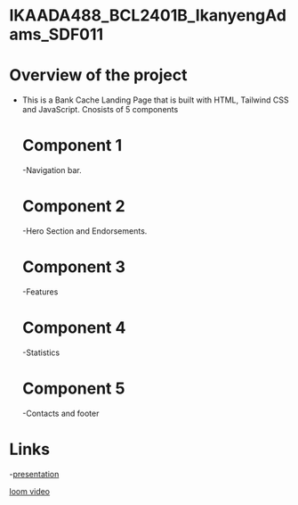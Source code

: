 # IKAADA488_BCL2401B_IkanyengAdams_SDF011

# Overview of the project

- This is a Bank Cache Landing Page that is built with HTML, Tailwind CSS and JavaScript.
  Cnosists of 5 components

  # Component 1
  -Navigation bar.

  # Component 2
  -Hero Section and Endorsements.

  # Component 3
  -Features

  # Component 4
  -Statistics

  # Component 5
  -Contacts and footer

# Links

-[presentation](https://docs.google.com/presentation/d/1BKTVjM4S_Bn-nijpdGn-dqrYU9S_tmXk/edit?usp=sharing&ouid=100132019097983401853&rtpof=true&sd=true)

[loom video](https://www.loom.com/share/03c73f1f201a40cbb669d65e2361ae52?sid=f0276937-20f3-4a71-8a42-c8eb241c1bb6)




